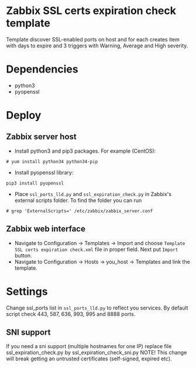 # Zabbix SSL certs expiration check template
Template discover SSL-enabled ports on host and for each creates item with days to expire and 3 triggers with Warning, Average and High severity.

# Dependencies
* python3
* pyopenssl


# Deploy
## Zabbix server host
* Install python3 and pip3 packages. For example (CentOS):
```
# yum install python34 python34-pip
```
* Install pyopenssl library:
```
pip3 install pyopenssl
```
* Place `ssl_ports_lld.py` and `ssl_expiration_check.py` in Zabbix's external scripts folder.
To find the folder you can run
```
# grep 'ExternalScripts=' /etc/zabbix/zabbix_server.conf
```
## Zabbix web interface
* Navigate to Configuration → Templates → Import and choose `Template SSL certs expiration check.xml` file in proper field. Next put `Import` button.
* Navigate to Configuration → Hosts → you_host → Templates and link the template.

# Settings
Change ssl_ports list in `ssl_ports_lld.py` to reflect you services. By default script check 443, 587, 636, 993, 995 and 8888 ports.

## SNI support
If you need a sni support (multiple hostnames for one IP) replace file ssl_expiration_check.py by ssl_expiration_check_sni.py
NOTE! This change will break getting an untrusted certificates (self-signed, expired etc). 